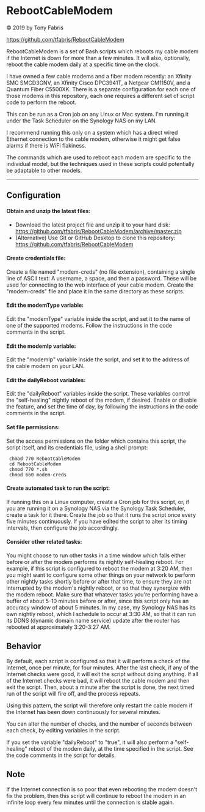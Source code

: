 RebootCableModem
==============================================================================
&copy; 2019 by Tony Fabris

https://github.com/tfabris/RebootCableModem

RebootCableModem is a set of Bash scripts which reboots my cable modem if the
Internet is down for more than a few minutes. It will also, optionally, reboot
the cable modem daily at a specific time on the clock.

I have owned a few cable modems and a fiber modem recently: an Xfinity SMC
SMCD3GNV, an Xfinity Cisco DPC3941T, a Netgear CM1150V, and a Quantum Fiber
C5500XK. There is a separate configuration for each one of those modems in this
repository, each one requires a different set of script code to perform the
reboot.

This can be run as a Cron job on any Linux or Mac system. I'm running it under
the Task Scheduler on the Synology NAS on my LAN.

I recommend running this only on a system which has a direct wired Ethernet
connection to the cable modem, otherwise it might get false alarms if there is
WiFi flakiness.

The commands which are used to reboot each modem are specific to the
individual model, but the techniques used in these scripts could potentially
be adaptable to other models.

------------------------------------------------------------------------------


Configuration
------------------------------------------------------------------------------
####  Obtain and unzip the latest files:
- Download the latest project file and unzip it to your hard disk:
  https://github.com/tfabris/RebootCableModem/archive/master.zip
- (Alternative) Use Git or GitHub Desktop to clone this repository:
  https://github.com/tfabris/RebootCableModem

####  Create credentials file:
Create a file named "modem-creds" (no file extension), containing a single
line of ASCII text: A username, a space, and then a password. These will be
used for connecting to the web interface of your cable modem. Create the
"modem-creds" file and place it in the same directory as these scripts.

####  Edit the modemType variable:
Edit the "modemType" variable inside the script, and set it to the name of one
of the supported modems. Follow the instructions in the code comments in the
script.

####  Edit the modemIp variable:
Edit the "modemIp" variable inside the script, and set it to the address of
the cable modem on your LAN.

####  Edit the dailyReboot variables:
Edit the "dailyReboot" variables inside the script. These variables control
the "self-healing" nightly reboot of the modem, if desired. Enable or disable
the feature, and set the time of day, by following the instructions in the code
comments in the script.

####  Set file permissions:
Set the access permissions on the folder which contains this script, the
script itself, and its credentials file, using a shell prompt:

     chmod 770 RebootCableModem
     cd RebootCableModem
     chmod 770 *.sh
     chmod 660 modem-creds

####  Create automated task to run the script:
If running this on a Linux computer, create a Cron job for this script, or, if
you are running it on a Synology NAS via the Synology Task Scheduler, create a
task for it there. Create the job so that it runs the script once every five
minutes continuously. If you have edited the script to alter its timing
intervals, then configure the job accordingly.

####  Consider other related tasks:
You might choose to run other tasks in a time window which falls either before
or after the modem performs its nightly self-healing reboot. For example, if
this script is configured to reboot the modem at 3:20 AM, then you might want
to configure some other things on your network to perform other nightly tasks
shortly before or after that time, to ensure they are not interrupted by the
modem's nightly reboot, or so that they synergize with the modem reboot. Make
sure that whatever tasks you're performing have a buffer of about 5-10 minutes
before or after, since this script only has an accuracy window of about 5
minutes. In my case, my Synology NAS has its own nightly reboot, which I
schedule to occur at 3:30 AM, so that it can run its DDNS (dynamic domain name
service) update after the router has rebooted at approximately 3:20-3:27 AM.


Behavior
------------------------------------------------------------------------------
By default, each script is configured so that it will perform a check of the
Internet, once per minute, for four minutes. After the last check, if any of
the Internet checks were good, it will exit the script without doing anything.
If all of the Internet checks were bad, it will reboot the cable modem and
then exit the script. Then, about a minute after the script is done, the next
timed run of the script will fire off, and the process repeats.

Using this pattern, the script will therefore only restart the cable modem if
the Internet has been down continuously for several minutes.

You can alter the number of checks, and the number of seconds between each
check, by editing variables in the script.

If you set the variable "dailyReboot" to "true", it will also perform a
"self-healing" reboot of the modem daily, at the time specified in the script.
See the code comments in the script for details.


Note
------------------------------------------------------------------------------
If the Internet connection is so poor that even rebooting the modem doesn't
fix the problem, then this script will continue to reboot the modem in an
infinite loop every few minutes until the connection is stable again.

